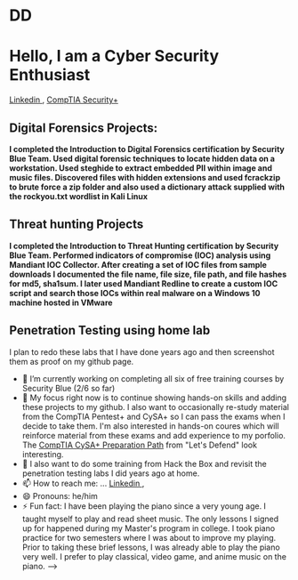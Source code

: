 # DD
<h1>Hello, I am a Cyber Security Enthusiast </h1>
 <a href="www.linkedin.com/in/deshard-dennison-3b8382270/"> Linkedin </a>, 
 <a href="https://www.certmetrics.com/comptia/public/transcript.aspx?transcript=6ML0LQGC3MVEQD5Y">CompTIA Security+ </a>
 
<h2> Digital Forensics Projects:</h2>
<b> I completed the Introduction to Digital Forensics certification by Security Blue Team. Used digital forensic techniques to locate hidden data on a workstation. Used steghide to extract embedded PII within image and music files. Discovered files with hidden extensions and used fcrackzip to brute force a zip folder and also used a dictionary attack supplied with the rockyou.txt wordlist in Kali Linux</b>

<h2> Threat hunting Projects</h2>
<b>I completed the Introduction to Threat Hunting certification by Security Blue Team. Performed indicators of compromise (IOC) analysis using Mandiant IOC Collector. After creating a set of IOC files from sample downloads I documented the file name, file size, file path, and file hashes for md5, sha1sum. I later used Mandiant Redline to create a custom IOC script and search those IOCs within real malware on a Windows 10 machine hosted in VMware</b>

<h2> Penetration Testing using home lab</h2>
I plan to redo these labs that I have done years ago and then screenshot them as proof on my github page.

- 🔭 I’m currently working on completing all six of free training courses by Security Blue (2/6 so far)
- 🌱 My focus right now is to continue showing hands-on skills and adding these projects to my github. I also want to occasionally re-study material from the CompTIA Pentest+ and CySA+ so I can pass the exams when I decide to take them. I'm also interested in hands-on coures which will reinforce material from these exams and add experience to my porfolio. The <u>CompTIA CySA+ Preparation Path</u> from "Let's Defend" look interesting.
- 🌱 I also want to do some training from Hack the Box and revisit the penetration testing labs I did years ago at home. 
- 📫 How to reach me: ...
  <a href="www.linkedin.com/in/deshard-dennison-3b8382270/"> Linkedin </a>, 
- 😄 Pronouns: he/him
- ⚡ Fun fact: I have been playing the piano since a very young age. I taught myself to play and read sheet music. The only lessons I signed up for happened during my Master's program in college. I took piano practice for two semesters where I was about to improve my playing. Prior to taking these brief lessons, I was already able to play the piano very well. I prefer to play classical, video game, and anime music on the piano. 
-->
